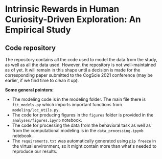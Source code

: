 # Intrinsic Rewards in Human Curiosity-Driven Exploration: An Empirical Study
## Code repository

The repository contains all the code used to model the data from the study, as well as all the data used. However, the repository is not well-maintained as of yet. It will remain in this shape until a decision is made for the corresponding paper submitted to the CogScie 2021 conference (may be earlier, if we find time to clean it up).

**Some general pointers**:
* The modeling code is in the modeling folder. The main file there is `fit_models.py` which imports important functions from `modeling/loc_utils.py`.
* The code for producing figures in the `figures` folder is provided in the `analyses/figures.ipynb` notebook.
* The code for processing the data from the behavioral task as well as from the computational modeling is in the `data_processing.ipynb` notebook.
* The `requirements.txt` was automatically generated using `pip freeze` in the virtual environment, so it might contain more than what's needed to reproduce our results. 